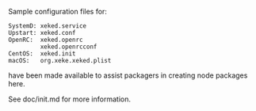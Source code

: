 Sample configuration files for:
```
SystemD: xeked.service
Upstart: xeked.conf
OpenRC:  xeked.openrc
         xeked.openrcconf
CentOS:  xeked.init
macOS:   org.xeke.xeked.plist
```
have been made available to assist packagers in creating node packages here.

See doc/init.md for more information.
